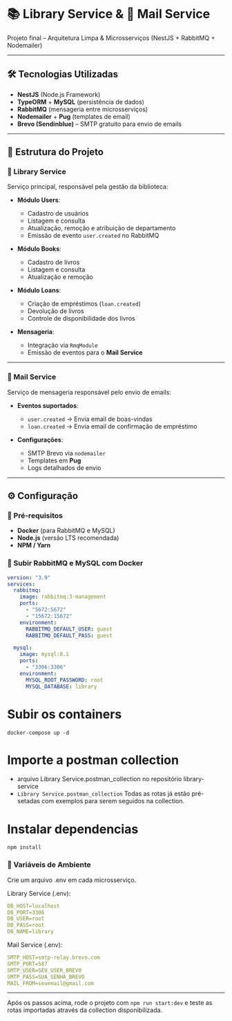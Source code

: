 # 📚 Library Service & 📩 Mail Service  
Projeto final – Arquitetura Limpa & Microsserviços (NestJS + RabbitMQ + Nodemailer)

---

## 🛠️ Tecnologias Utilizadas
- **NestJS** (Node.js Framework)  
- **TypeORM** + **MySQL** (persistência de dados)  
- **RabbitMQ** (mensageria entre microsserviços)  
- **Nodemailer** + **Pug** (templates de email)  
- **Brevo (Sendinblue)** – SMTP gratuito para envio de emails  

---

## 📂 Estrutura do Projeto
### 🔹 Library Service
Serviço principal, responsável pela gestão da biblioteca:  
- **Módulo Users**:  
  - Cadastro de usuários  
  - Listagem e consulta  
  - Atualização, remoção e atribuição de departamento  
  - Emissão de evento `user.created` no RabbitMQ  

- **Módulo Books**:  
  - Cadastro de livros  
  - Listagem e consulta  
  - Atualização e remoção  

- **Módulo Loans**:  
  - Criação de empréstimos (`loan.created`)  
  - Devolução de livros  
  - Controle de disponibilidade dos livros  

- **Mensageria**:  
  - Integração via `RmqModule`  
  - Emissão de eventos para o **Mail Service**  

---

### 🔹 Mail Service
Serviço de mensageria responsável pelo envio de emails:  
- **Eventos suportados**:  
  - `user.created` → Envia email de boas-vindas  
  - `loan.created` → Envia email de confirmação de empréstimo  

- **Configurações**:  
  - SMTP Brevo via `nodemailer`  
  - Templates em **Pug**  
  - Logs detalhados de envio  

---

## ⚙️ Configuração

### 📌 Pré-requisitos
- **Docker** (para RabbitMQ e MySQL)  
- **Node.js** (versão LTS recomendada)  
- **NPM / Yarn**

### 📌 Subir RabbitMQ e MySQL com Docker
```yaml
version: "3.9"
services:
  rabbitmq:
    image: rabbitmq:3-management
    ports:
      - "5672:5672"
      - "15672:15672"
    environment:
      RABBITMQ_DEFAULT_USER: guest
      RABBITMQ_DEFAULT_PASS: guest

  mysql:
    image: mysql:8.1
    ports:
      - "3306:3306"
    environment:
      MYSQL_ROOT_PASSWORD: root
      MYSQL_DATABASE: library
```
# Subir os containers
`docker-compose up -d`

# Importe a postman collection
- arquivo Library Service.postman_collection no repositório library-service
- `Library Service.postman_collection` Todas as rotas já estão pré-setadas com exemplos para serem seguidos na collection.

# Instalar dependencias
`npm install`

### 📌 Variáveis de Ambiente
Crie um arquivo .env em cada microsserviço.

Library Service (.env):
```yaml
DB_HOST=localhost
DB_PORT=3306
DB_USER=root
DB_PASS=root
DB_NAME=library
```

Mail Service (.env):
```yaml
SMTP_HOST=smtp-relay.brevo.com
SMTP_PORT=587
SMTP_USER=SEU_USER_BREVO
SMTP_PASS=SUA_SENHA_BREVO
MAIL_FROM=seuemail@gmail.com
```
---
Após os passos acima, rode o projeto com `npm run start:dev` e teste as rotas importadas através da collection disponibilizada.
